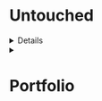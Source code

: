 # Untouched  
<details>
  <sumary><h1>Public Wallet</h1></summary> 
  <br>
  - [ ] - Generate a Qr Code  
  - [ ] - Add the credentials required for the qr code  
  - [ ] - Generate Dynamic links for creation and updation of the data 
</details>
<details>
  <summary><h1>Portfolio</h1></summary>  
  - [ ] - Make a Gradient color changing smoke in the background  
  - [ ] - Add a transparent card over to it transparency - 80%  
</details?
